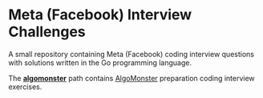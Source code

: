 # Meta (Facebook) Interview Challenges

A small repository containing Meta (Facebook) coding interview questions with solutions written in the Go programming 
language.

The [**algomonster**](/algomonster) path contains [AlgoMonster](https://algo.monster) preparation coding interview
exercises.

